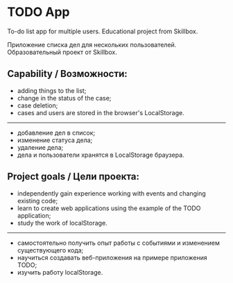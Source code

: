 # TODO App

To-do list app for multiple users. Educational project from Skillbox.

Приложение списка дел для нескольких пользователей. Образовательный проект от
Skillbox.

## Capability / Возможности:

- adding things to the list;
- change in the status of the case;
- case deletion;
- cases and users are stored in the browser's LocalStorage.

---------

- добавление дел в список;
- изменение статуса дела;
- удаление дела;
- дела и пользователи хранятся в LocalStorage браузера.

## Project goals / Цели проекта:

- independently gain experience working with events and changing existing code;
- learn to create web applications using the example of the TODO application;
- study the work of localStorage.

---------

- самостоятельно получить опыт работы с событиями и изменением существующего
  кода;
- научиться создавать веб-приложения на примере приложения TODO;
- изучить работу localStorage.

